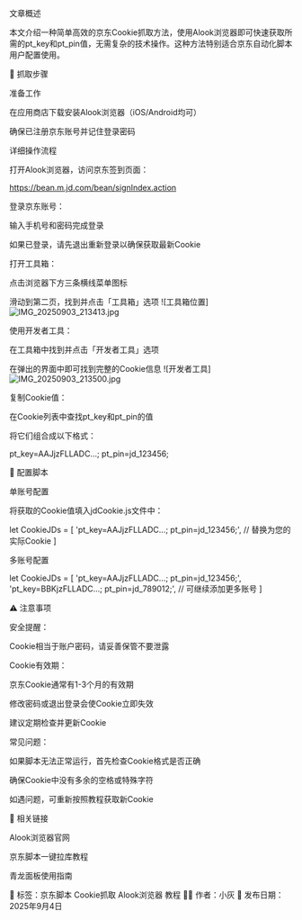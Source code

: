 文章概述

本文介绍一种简单高效的京东Cookie抓取方法，使用Alook浏览器即可快速获取所需的pt_key和pt_pin值，无需复杂的技术操作。这种方法特别适合京东自动化脚本用户配置使用。

🚀 抓取步骤

准备工作

在应用商店下载安装Alook浏览器（iOS/Android均可）

确保已注册京东账号并记住登录密码

详细操作流程

打开Alook浏览器，访问京东签到页面：

https://bean.m.jd.com/bean/signIndex.action 

登录京东账号：

输入手机号和密码完成登录

如果已登录，请先退出重新登录以确保获取最新Cookie

打开工具箱：

点击浏览器下方三条横线菜单图标

滑动到第二页，找到并点击「工具箱」选项
![工具箱位置]
![IMG_20250903_213413.jpg](https://github.com/user-attachments/assets/062e76fe-2bfd-479e-bc2c-119e0a7b7527)



使用开发者工具：

在工具箱中找到并点击「开发者工具」选项

在弹出的界面中即可找到完整的Cookie信息
![开发者工具]
![IMG_20250903_213500.jpg](https://github.com/user-attachments/assets/8e2f07a0-5c4b-46e4-a821-76fe30fddd2c)



复制Cookie值：

在Cookie列表中查找pt_key和pt_pin的值

将它们组合成以下格式：

pt_key=AAJjzFLLADC...; pt_pin=jd_123456; 

📝 配置脚本

单账号配置

将获取的Cookie值填入jdCookie.js文件中：

let CookieJDs = [ 'pt_key=AAJjzFLLADC...; pt_pin=jd_123456;', // 替换为您的实际Cookie ]

多账号配置

let CookieJDs = [ 'pt_key=AAJjzFLLADC...; pt_pin=jd_123456;', 'pt_key=BBKjzFLLADC...; pt_pin=jd_789012;', // 可继续添加更多账号 ]

⚠️ 注意事项

安全提醒：

Cookie相当于账户密码，请妥善保管不要泄露

Cookie有效期：

京东Cookie通常有1-3个月的有效期

修改密码或退出登录会使Cookie立即失效

建议定期检查并更新Cookie

常见问题：

如果脚本无法正常运行，首先检查Cookie格式是否正确

确保Cookie中没有多余的空格或特殊字符

如遇问题，可重新按照教程获取新Cookie

🔗 相关链接

Alook浏览器官网

京东脚本一键拉库教程

青龙面板使用指南

📝 标签：京东脚本 Cookie抓取 Alook浏览器 教程
👨‍💻 作者：小灰
📅 发布日期：2025年9月4日

